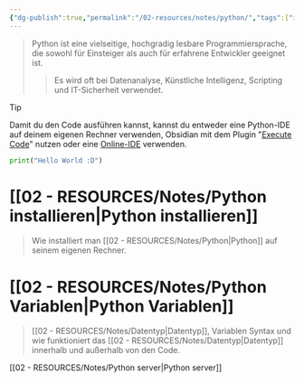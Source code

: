 ```yaml
---
{"dg-publish":true,"permalink":"/02-resources/notes/python/","tags":["inProgress","code/python","GFN/LF08"]}
---
```


>Python ist eine vielseitige, hochgradig lesbare Programmiersprache, die sowohl für Einsteiger als auch für erfahrene Entwickler geeignet ist.
>>Es wird oft bei Datenanalyse, Künstliche Intelligenz, Scripting und IT-Sicherheit verwendet.

>[!tip] 
>Damit du den Code ausführen kannst, kannst du entweder eine Python-IDE auf deinem eigenen Rechner verwenden, Obsidian mit dem Plugin "[Execute Code](https://github.com/twibiral/obsidian-execute-code)" nutzen oder eine [Online-IDE](https://www.online-python.com/) verwenden.


```python
print("Hello World :D")
```
# [[02 - RESOURCES/Notes/Python installieren\|Python installieren]]
>Wie installiert man [[02 - RESOURCES/Notes/Python\|Python]] auf seinem eigenen Rechner.
# [[02 - RESOURCES/Notes/Python Variablen\|Python Variablen]]
>[[02 - RESOURCES/Notes/Datentyp\|Datentyp]], Variablen Syntax und wie funktioniert das [[02 - RESOURCES/Notes/Datentyp\|Datentyp]] innerhalb 
>und außerhalb von den Code.
















[[02 - RESOURCES/Notes/Python server\|Python server]]
